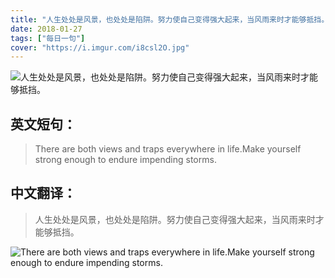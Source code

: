 ```yaml
---
title: "人生处处是风景，也处处是陷阱。努力使自己变得强大起来，当风雨来时才能够抵挡。"
date: 2018-01-27
tags: ["每日一句"]
cover: "https://i.imgur.com/i8csl2O.jpg"
---
```


![人生处处是风景，也处处是陷阱。努力使自己变得强大起来，当风雨来时才能够抵挡。](https://i.imgur.com/VxEbYOr.jpg)

## 英文短句：
> There are both views and traps everywhere in life.Make yourself strong enough to endure impending storms.

<!--more-->

## 中文翻译：
> 人生处处是风景，也处处是陷阱。努力使自己变得强大起来，当风雨来时才能够抵挡。

![There are both views and traps everywhere in life.Make yourself strong enough to endure impending storms.](https://i.imgur.com/z2AsHTB.jpg)

